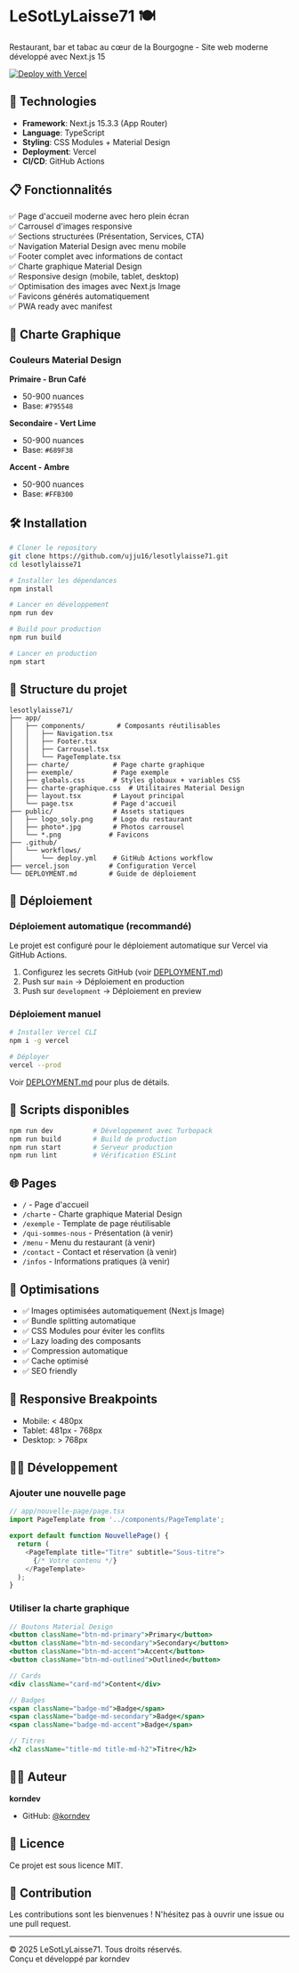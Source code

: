 # LeSotLyLaisse71 🍽️

Restaurant, bar et tabac au cœur de la Bourgogne - Site web moderne développé avec Next.js 15

[![Deploy with Vercel](https://vercel.com/button)](https://vercel.com/new/clone?repository-url=https://github.com/ujju16/lesotlylaisse71)

## 🚀 Technologies

- **Framework**: Next.js 15.3.3 (App Router)
- **Language**: TypeScript
- **Styling**: CSS Modules + Material Design
- **Deployment**: Vercel
- **CI/CD**: GitHub Actions

## 📋 Fonctionnalités

✅ Page d'accueil moderne avec hero plein écran  
✅ Carrousel d'images responsive  
✅ Sections structurées (Présentation, Services, CTA)  
✅ Navigation Material Design avec menu mobile  
✅ Footer complet avec informations de contact  
✅ Charte graphique Material Design  
✅ Responsive design (mobile, tablet, desktop)  
✅ Optimisation des images avec Next.js Image  
✅ Favicons générés automatiquement  
✅ PWA ready avec manifest  

## 🎨 Charte Graphique

### Couleurs Material Design

**Primaire - Brun Café**
- 50-900 nuances
- Base: `#795548`

**Secondaire - Vert Lime**
- 50-900 nuances
- Base: `#689F38`

**Accent - Ambre**
- 50-900 nuances
- Base: `#FFB300`

## 🛠️ Installation

```bash
# Cloner le repository
git clone https://github.com/ujju16/lesotlylaisse71.git
cd lesotlylaisse71

# Installer les dépendances
npm install

# Lancer en développement
npm run dev

# Build pour production
npm run build

# Lancer en production
npm start
```

## 📁 Structure du projet

```
lesotlylaisse71/
├── app/
│   ├── components/        # Composants réutilisables
│   │   ├── Navigation.tsx
│   │   ├── Footer.tsx
│   │   ├── Carrousel.tsx
│   │   └── PageTemplate.tsx
│   ├── charte/           # Page charte graphique
│   ├── exemple/          # Page exemple
│   ├── globals.css       # Styles globaux + variables CSS
│   ├── charte-graphique.css  # Utilitaires Material Design
│   ├── layout.tsx        # Layout principal
│   └── page.tsx          # Page d'accueil
├── public/               # Assets statiques
│   ├── logo_soly.png     # Logo du restaurant
│   ├── photo*.jpg        # Photos carrousel
│   └── *.png            # Favicons
├── .github/
│   └── workflows/
│       └── deploy.yml    # GitHub Actions workflow
├── vercel.json          # Configuration Vercel
└── DEPLOYMENT.md        # Guide de déploiement
```

## 🚀 Déploiement

### Déploiement automatique (recommandé)

Le projet est configuré pour le déploiement automatique sur Vercel via GitHub Actions.

1. Configurez les secrets GitHub (voir [DEPLOYMENT.md](./DEPLOYMENT.md))
2. Push sur `main` → Déploiement en production
3. Push sur `development` → Déploiement en preview

### Déploiement manuel

```bash
# Installer Vercel CLI
npm i -g vercel

# Déployer
vercel --prod
```

Voir [DEPLOYMENT.md](./DEPLOYMENT.md) pour plus de détails.

## 📜 Scripts disponibles

```bash
npm run dev          # Développement avec Turbopack
npm run build        # Build de production
npm run start        # Serveur production
npm run lint         # Vérification ESLint
```

## 🌐 Pages

- `/` - Page d'accueil
- `/charte` - Charte graphique Material Design
- `/exemple` - Template de page réutilisable
- `/qui-sommes-nous` - Présentation (à venir)
- `/menu` - Menu du restaurant (à venir)
- `/contact` - Contact et réservation (à venir)
- `/infos` - Informations pratiques (à venir)

## 🎯 Optimisations

- ✅ Images optimisées automatiquement (Next.js Image)
- ✅ Bundle splitting automatique
- ✅ CSS Modules pour éviter les conflits
- ✅ Lazy loading des composants
- ✅ Compression automatique
- ✅ Cache optimisé
- ✅ SEO friendly

## 📱 Responsive Breakpoints

- Mobile: < 480px
- Tablet: 481px - 768px
- Desktop: > 768px

## 🧑‍💻 Développement

### Ajouter une nouvelle page

```typescript
// app/nouvelle-page/page.tsx
import PageTemplate from '../components/PageTemplate';

export default function NouvellePage() {
  return (
    <PageTemplate title="Titre" subtitle="Sous-titre">
      {/* Votre contenu */}
    </PageTemplate>
  );
}
```

### Utiliser la charte graphique

```jsx
// Boutons Material Design
<button className="btn-md-primary">Primary</button>
<button className="btn-md-secondary">Secondary</button>
<button className="btn-md-accent">Accent</button>
<button className="btn-md-outlined">Outlined</button>

// Cards
<div className="card-md">Content</div>

// Badges
<span className="badge-md">Badge</span>
<span className="badge-md-secondary">Badge</span>
<span className="badge-md-accent">Badge</span>

// Titres
<h2 className="title-md title-md-h2">Titre</h2>
```

## 👨‍💻 Auteur

**korndev**
- GitHub: [@korndev](https://github.com/korndev)

## 📄 Licence

Ce projet est sous licence MIT.

## 🤝 Contribution

Les contributions sont les bienvenues ! N'hésitez pas à ouvrir une issue ou une pull request.

---

© 2025 LeSotLyLaisse71. Tous droits réservés.  
Conçu et développé par korndev
